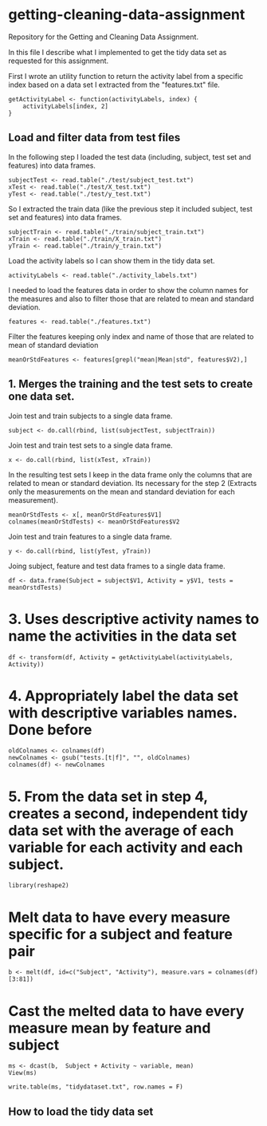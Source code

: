 # getting-cleaning-data-assignment
Repository for the Getting and Cleaning Data Assignment.

In this file I describe what I implemented to get the tidy data set as requested for this assignment.

First I wrote an utility function to return the activity label from a specific index based on a data set I extracted from the "features.txt" file.

```{r eval=false}
getActivityLabel <- function(activityLabels, index) {
    activityLabels[index, 2]
}
```

## Load and filter data from test files

In the following step I loaded the test data (including, subject, test set and features) into data frames.

```{r eval=false}
subjectTest <- read.table("./test/subject_test.txt")
xTest <- read.table("./test/X_test.txt")
yTest <- read.table("./test/y_test.txt")
```

So I extracted the train data (like the previous step it included subject, test set and features) into data frames.

```{r eval=false}
subjectTrain <- read.table("./train/subject_train.txt")
xTrain <- read.table("./train/X_train.txt")
yTrain <- read.table("./train/y_train.txt")
```

Load the activity labels so I can show them in the tidy data set.
```{r eval=false}
activityLabels <- read.table("./activity_labels.txt")
```

I needed to load the features data in order to show the column names for the measures and also to filter those that are related to mean and standard deviation.
```{r eval=false}
features <- read.table("./features.txt")
```

Filter the features keeping only index and name of those that are related to mean of standard deviation
```{r eval=false}
meanOrStdFeatures <- features[grepl("mean|Mean|std", features$V2),]
```

## 1. Merges the training and the test sets to create one data set.

Join test and train subjects to a single data frame.
```{r eval=false}
subject <- do.call(rbind, list(subjectTest, subjectTrain))
```

Join test and train test sets to a single data frame.
```{r eval=false}
x <- do.call(rbind, list(xTest, xTrain))
```

In the resulting test sets I keep in the data frame only the columns that are related to mean or standard deviation. Its necessary for the step 2 (Extracts only the measurements on the mean and standard deviation for each measurement).

```{r eval=false}
meanOrStdTests <- x[, meanOrStdFeatures$V1]
colnames(meanOrStdTests) <- meanOrStdFeatures$V2
```

Join test and train features to a single data frame.
```{r eval=false}
y <- do.call(rbind, list(yTest, yTrain))
```

Joing subject, feature and test data frames to a single data frame.
```{r eval=false}
df <- data.frame(Subject = subject$V1, Activity = y$V1, tests = meanOrstdTests)
```

# 3. Uses descriptive activity names to name the activities in the data set
```{r eval=false}
df <- transform(df, Activity = getActivityLabel(activityLabels, Activity))
```

# 4. Appropriately label the data set with descriptive variables names. Done before
```{r eval=false}
oldColnames <- colnames(df)
newColnames <- gsub("tests.[t|f]", "", oldColnames)
colnames(df) <- newColnames
```

# 5. From the data set in step 4, creates a second, independent tidy data set with the average of each variable for each activity and each subject.
```{r eval=false}
library(reshape2)
```

# Melt data to have every measure specific for a subject and feature pair
```{r eval=false}
b <- melt(df, id=c("Subject", "Activity"), measure.vars = colnames(df)[3:81])
```

# Cast the melted data to have every measure mean by feature and subject
```{r eval=false}
ms <- dcast(b,  Subject + Activity ~ variable, mean)
View(ms)
```

```{r eval=false}
write.table(ms, "tidydataset.txt", row.names = F)
```

## How to load the tidy data set 

